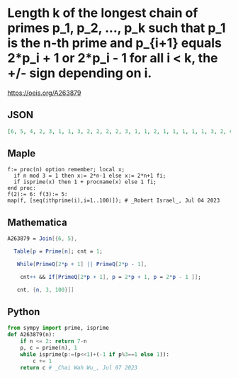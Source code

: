 # Length k of the longest chain of primes p\_1, p\_2, \.\.\., p\_k such that p\_1 is the n\-th prime and p\_\{i\+1\} equals 2\*p\_i \+ 1 or 2\*p\_i \- 1 for all i < k, the \+/\- sign depending on i\.
https://oeis.org/A263879
## JSON
```JSON
[6, 5, 4, 2, 3, 1, 1, 3, 2, 2, 2, 2, 3, 1, 1, 2, 1, 1, 1, 1, 1, 3, 2, 6, 2, 1, 1, 1, 1, 2, 1, 2, 1, 2, 1, 1, 2, 1, 1, 2, 5, 1, 2, 1, 1, 2, 2, 1, 1, 2, 2, 2, 1, 2, 1, 1, 1, 2, 1, 2, 1, 2, 2, 1, 1, 1, 3, 2, 1, 1, 1, 4, 2, 1, 2, 1, 1, 1, 1, 1, 2, 1, 2, 1, 3, 2, 1, 1, 1, 1, 1, 1, 1, 2, 3, 1, 4, 1, 1, 1]
```
## Maple
```Maple
f:= proc(n) option remember; local x;
  if n mod 3 = 1 then x:= 2*n-1 else x:= 2*n+1 fi;
  if isprime(x) then 1 + procname(x) else 1 fi;
end proc:
f(2):= 6: f(3):= 5:
map(f, [seq(ithprime(i),i=1..100)]); # _Robert Israel_, Jul 04 2023
```
## Mathematica
```Mathematica
A263879 = Join[{6, 5},
```
```Mathematica
  Table[p = Prime[n]; cnt = 1;
```
```Mathematica
   While[PrimeQ[2*p + 1] || PrimeQ[2*p - 1],
```
```Mathematica
    cnt++ && If[PrimeQ[2*p + 1], p = 2*p + 1, p = 2*p - 1 ]];
```
```Mathematica
   cnt, {n, 3, 100}]]
```
## Python
```Python
from sympy import prime, isprime
def A263879(n):
    if n <= 2: return 7-n
    p, c = prime(n), 1
    while isprime(p:=(p<<1)+(-1 if p%3==1 else 1)):
        c += 1
    return c # _Chai Wah Wu_, Jul 07 2023
```

